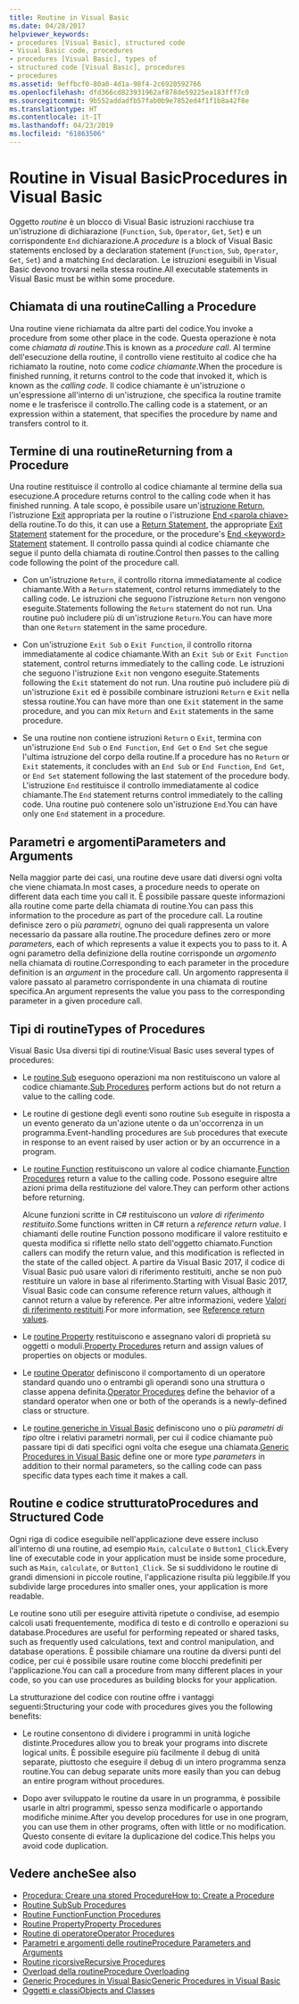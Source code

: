 ```yaml
---
title: Routine in Visual Basic
ms.date: 04/28/2017
helpviewer_keywords:
- procedures [Visual Basic], structured code
- Visual Basic code, procedures
- procedures [Visual Basic], types of
- structured code [Visual Basic], procedures
- procedures
ms.assetid: 9effbcf0-80a0-4d1a-98f4-2c6920592766
ms.openlocfilehash: dfd366cd823931962af878de59225ea183fff7c0
ms.sourcegitcommit: 9b552addadfb57fab0b9e7852ed4f1f1b8a42f8e
ms.translationtype: HT
ms.contentlocale: it-IT
ms.lasthandoff: 04/23/2019
ms.locfileid: "61863506"
---
```

# <a name="procedures-in-visual-basic"></a><span data-ttu-id="7db89-102">Routine in Visual Basic</span><span class="sxs-lookup"><span data-stu-id="7db89-102">Procedures in Visual Basic</span></span>
<span data-ttu-id="7db89-103">Oggetto *routine* è un blocco di Visual Basic istruzioni racchiuse tra un'istruzione di dichiarazione (`Function`, `Sub`, `Operator`, `Get`, `Set`) e un corrispondente `End` dichiarazione.</span><span class="sxs-lookup"><span data-stu-id="7db89-103">A *procedure* is a block of Visual Basic statements enclosed by a declaration statement (`Function`, `Sub`, `Operator`, `Get`, `Set`) and a matching `End` declaration.</span></span> <span data-ttu-id="7db89-104">Le istruzioni eseguibili in Visual Basic devono trovarsi nella stessa routine.</span><span class="sxs-lookup"><span data-stu-id="7db89-104">All executable statements in Visual Basic must be within some procedure.</span></span>  
  
## <a name="calling-a-procedure"></a><span data-ttu-id="7db89-105">Chiamata di una routine</span><span class="sxs-lookup"><span data-stu-id="7db89-105">Calling a Procedure</span></span>  
 <span data-ttu-id="7db89-106">Una routine viene richiamata da altre parti del codice.</span><span class="sxs-lookup"><span data-stu-id="7db89-106">You invoke a procedure from some other place in the code.</span></span> <span data-ttu-id="7db89-107">Questa operazione è nota come *chiamata di routine*.</span><span class="sxs-lookup"><span data-stu-id="7db89-107">This is known as a *procedure call*.</span></span> <span data-ttu-id="7db89-108">Al termine dell'esecuzione della routine, il controllo viene restituito al codice che ha richiamato la routine, noto come *codice chiamante*.</span><span class="sxs-lookup"><span data-stu-id="7db89-108">When the procedure is finished running, it returns control to the code that invoked it, which is known as the *calling code*.</span></span> <span data-ttu-id="7db89-109">Il codice chiamante è un'istruzione o un'espressione all'interno di un'istruzione, che specifica la routine tramite nome e le trasferisce il controllo.</span><span class="sxs-lookup"><span data-stu-id="7db89-109">The calling code is a statement, or an expression within a statement, that specifies the procedure by name and transfers control to it.</span></span>  
  
## <a name="returning-from-a-procedure"></a><span data-ttu-id="7db89-110">Termine di una routine</span><span class="sxs-lookup"><span data-stu-id="7db89-110">Returning from a Procedure</span></span>  
 <span data-ttu-id="7db89-111">Una routine restituisce il controllo al codice chiamante al termine della sua esecuzione.</span><span class="sxs-lookup"><span data-stu-id="7db89-111">A procedure returns control to the calling code when it has finished running.</span></span> <span data-ttu-id="7db89-112">A tale scopo, è possibile usare un'[istruzione Return](../../../../visual-basic/language-reference/statements/return-statement.md), l'istruzione [Exit](../../../../visual-basic/language-reference/statements/exit-statement.md) appropriata per la routine o l'istruzione [End \<parola chiave>](../../../../visual-basic/language-reference/statements/end-keyword-statement.md) della routine.</span><span class="sxs-lookup"><span data-stu-id="7db89-112">To do this, it can use a [Return Statement](../../../../visual-basic/language-reference/statements/return-statement.md), the appropriate [Exit Statement](../../../../visual-basic/language-reference/statements/exit-statement.md) statement for the procedure, or the procedure's [End \<keyword> Statement](../../../../visual-basic/language-reference/statements/end-keyword-statement.md) statement.</span></span> <span data-ttu-id="7db89-113">Il controllo passa quindi al codice chiamante che segue il punto della chiamata di routine.</span><span class="sxs-lookup"><span data-stu-id="7db89-113">Control then passes to the calling code following the point of the procedure call.</span></span>  
  
- <span data-ttu-id="7db89-114">Con un'istruzione `Return`, il controllo ritorna immediatamente al codice chiamante.</span><span class="sxs-lookup"><span data-stu-id="7db89-114">With a `Return` statement, control returns immediately to the calling code.</span></span> <span data-ttu-id="7db89-115">Le istruzioni che seguono l'istruzione `Return` non vengono eseguite.</span><span class="sxs-lookup"><span data-stu-id="7db89-115">Statements following the `Return` statement do not run.</span></span> <span data-ttu-id="7db89-116">Una routine può includere più di un'istruzione `Return`.</span><span class="sxs-lookup"><span data-stu-id="7db89-116">You can have more than one `Return` statement in the same procedure.</span></span>  
  
- <span data-ttu-id="7db89-117">Con un'istruzione `Exit Sub` o `Exit Function`, il controllo ritorna immediatamente al codice chiamante.</span><span class="sxs-lookup"><span data-stu-id="7db89-117">With an `Exit Sub` or `Exit Function` statement, control returns immediately to the calling code.</span></span> <span data-ttu-id="7db89-118">Le istruzioni che seguono l'istruzione `Exit` non vengono eseguite.</span><span class="sxs-lookup"><span data-stu-id="7db89-118">Statements following the `Exit` statement do not run.</span></span> <span data-ttu-id="7db89-119">Una routine può includere più di un'istruzione `Exit` ed è possibile combinare istruzioni `Return` e `Exit` nella stessa routine.</span><span class="sxs-lookup"><span data-stu-id="7db89-119">You can have more than one `Exit` statement in the same procedure, and you can mix `Return` and `Exit` statements in the same procedure.</span></span>  
  
- <span data-ttu-id="7db89-120">Se una routine non contiene istruzioni `Return` o `Exit`, termina con un'istruzione `End Sub` o `End Function`, `End Get` o `End Set` che segue l'ultima istruzione del corpo della routine.</span><span class="sxs-lookup"><span data-stu-id="7db89-120">If a procedure has no `Return` or `Exit` statements, it concludes with an `End Sub` or `End Function`, `End Get`, or `End Set` statement following the last statement of the procedure body.</span></span> <span data-ttu-id="7db89-121">L'istruzione `End` restituisce il controllo immediatamente al codice chiamante.</span><span class="sxs-lookup"><span data-stu-id="7db89-121">The `End` statement returns control immediately to the calling code.</span></span> <span data-ttu-id="7db89-122">Una routine può contenere solo un'istruzione `End`.</span><span class="sxs-lookup"><span data-stu-id="7db89-122">You can have only one `End` statement in a procedure.</span></span>  
  
## <a name="parameters-and-arguments"></a><span data-ttu-id="7db89-123">Parametri e argomenti</span><span class="sxs-lookup"><span data-stu-id="7db89-123">Parameters and Arguments</span></span>  
 <span data-ttu-id="7db89-124">Nella maggior parte dei casi, una routine deve usare dati diversi ogni volta che viene chiamata.</span><span class="sxs-lookup"><span data-stu-id="7db89-124">In most cases, a procedure needs to operate on different data each time you call it.</span></span> <span data-ttu-id="7db89-125">È possibile passare queste informazioni alla routine come parte della chiamata di routine.</span><span class="sxs-lookup"><span data-stu-id="7db89-125">You can pass this information to the procedure as part of the procedure call.</span></span> <span data-ttu-id="7db89-126">La routine definisce zero o più *parametri*, ognuno dei quali rappresenta un valore necessario da passare alla routine.</span><span class="sxs-lookup"><span data-stu-id="7db89-126">The procedure defines zero or more *parameters*, each of which represents a value it expects you to pass to it.</span></span> <span data-ttu-id="7db89-127">A ogni parametro della definizione della routine corrisponde un *argomento* nella chiamata di routine.</span><span class="sxs-lookup"><span data-stu-id="7db89-127">Corresponding to each parameter in the procedure definition is an *argument* in the procedure call.</span></span> <span data-ttu-id="7db89-128">Un argomento rappresenta il valore passato al parametro corrispondente in una chiamata di routine specifica.</span><span class="sxs-lookup"><span data-stu-id="7db89-128">An argument represents the value you pass to the corresponding parameter in a given procedure call.</span></span>  
  
## <a name="types-of-procedures"></a><span data-ttu-id="7db89-129">Tipi di routine</span><span class="sxs-lookup"><span data-stu-id="7db89-129">Types of Procedures</span></span>  
 <span data-ttu-id="7db89-130">Visual Basic Usa diversi tipi di routine:</span><span class="sxs-lookup"><span data-stu-id="7db89-130">Visual Basic uses several types of procedures:</span></span>  
  
- <span data-ttu-id="7db89-131">Le [routine Sub](./sub-procedures.md) eseguono operazioni ma non restituiscono un valore al codice chiamante.</span><span class="sxs-lookup"><span data-stu-id="7db89-131">[Sub Procedures](./sub-procedures.md) perform actions but do not return a value to the calling code.</span></span>  
  
- <span data-ttu-id="7db89-132">Le routine di gestione degli eventi sono routine `Sub` eseguite in risposta a un evento generato da un'azione utente o da un'occorrenza in un programma.</span><span class="sxs-lookup"><span data-stu-id="7db89-132">Event-handling procedures are `Sub` procedures that execute in response to an event raised by user action or by an occurrence in a program.</span></span>  
  
- <span data-ttu-id="7db89-133">Le [routine Function](./function-procedures.md) restituiscono un valore al codice chiamante.</span><span class="sxs-lookup"><span data-stu-id="7db89-133">[Function Procedures](./function-procedures.md) return a value to the calling code.</span></span> <span data-ttu-id="7db89-134">Possono eseguire altre azioni prima della restituzione del valore.</span><span class="sxs-lookup"><span data-stu-id="7db89-134">They can perform other actions before returning.</span></span>

    <span data-ttu-id="7db89-135">Alcune funzioni scritte in C# restituiscono un *valore di riferimento restituito*.</span><span class="sxs-lookup"><span data-stu-id="7db89-135">Some functions written in C# return a *reference return value*.</span></span> <span data-ttu-id="7db89-136">I chiamanti delle routine Function possono modificare il valore restituito e questa modifica si riflette nello stato dell'oggetto chiamato.</span><span class="sxs-lookup"><span data-stu-id="7db89-136">Function callers can modify the return value, and this modification is reflected in the state of the called object.</span></span> <span data-ttu-id="7db89-137">A partire da Visual Basic 2017, il codice di Visual Basic può usare valori di riferimento restituiti, anche se non può restituire un valore in base al riferimento.</span><span class="sxs-lookup"><span data-stu-id="7db89-137">Starting with Visual Basic 2017, Visual Basic code can consume reference return values, although it cannot return a value by reference.</span></span> <span data-ttu-id="7db89-138">Per altre informazioni, vedere [Valori di riferimento restituiti](ref-return-values.md).</span><span class="sxs-lookup"><span data-stu-id="7db89-138">For more information, see [Reference return values](ref-return-values.md).</span></span>
  
- <span data-ttu-id="7db89-139">Le [routine Property](./property-procedures.md) restituiscono e assegnano valori di proprietà su oggetti o moduli.</span><span class="sxs-lookup"><span data-stu-id="7db89-139">[Property Procedures](./property-procedures.md) return and assign values of properties on objects or modules.</span></span>  
  
- <span data-ttu-id="7db89-140">Le [routine Operator](./operator-procedures.md) definiscono il comportamento di un operatore standard quando uno o entrambi gli operandi sono una struttura o classe appena definita.</span><span class="sxs-lookup"><span data-stu-id="7db89-140">[Operator Procedures](./operator-procedures.md) define the behavior of a standard operator when one or both of the operands is a newly-defined class or structure.</span></span>  
  
- <span data-ttu-id="7db89-141">Le [routine generiche in Visual Basic](../../../../visual-basic/programming-guide/language-features/data-types/generic-procedures.md) definiscono uno o più *parametri di tipo* oltre i relativi parametri normali, per cui il codice chiamante può passare tipi di dati specifici ogni volta che esegue una chiamata.</span><span class="sxs-lookup"><span data-stu-id="7db89-141">[Generic Procedures in Visual Basic](../../../../visual-basic/programming-guide/language-features/data-types/generic-procedures.md) define one or more *type parameters* in addition to their normal parameters, so the calling code can pass specific data types each time it makes a call.</span></span>  
  
## <a name="procedures-and-structured-code"></a><span data-ttu-id="7db89-142">Routine e codice strutturato</span><span class="sxs-lookup"><span data-stu-id="7db89-142">Procedures and Structured Code</span></span>  
 <span data-ttu-id="7db89-143">Ogni riga di codice eseguibile nell'applicazione deve essere incluso all'interno di una routine, ad esempio `Main`, `calculate` o `Button1_Click`.</span><span class="sxs-lookup"><span data-stu-id="7db89-143">Every line of executable code in your application must be inside some procedure, such as `Main`, `calculate`, or `Button1_Click`.</span></span> <span data-ttu-id="7db89-144">Se si suddividono le routine di grandi dimensioni in piccole routine, l'applicazione risulta più leggibile.</span><span class="sxs-lookup"><span data-stu-id="7db89-144">If you subdivide large procedures into smaller ones, your application is more readable.</span></span>  
  
 <span data-ttu-id="7db89-145">Le routine sono utili per eseguire attività ripetute o condivise, ad esempio calcoli usati frequentemente, modifica di testo e di controllo e operazioni su database.</span><span class="sxs-lookup"><span data-stu-id="7db89-145">Procedures are useful for performing repeated or shared tasks, such as frequently used calculations, text and control manipulation, and database operations.</span></span> <span data-ttu-id="7db89-146">È possibile chiamare una routine da diversi punti del codice, per cui è possibile usare routine come blocchi predefiniti per l'applicazione.</span><span class="sxs-lookup"><span data-stu-id="7db89-146">You can call a procedure from many different places in your code, so you can use procedures as building blocks for your application.</span></span>  
  
 <span data-ttu-id="7db89-147">La strutturazione del codice con routine offre i vantaggi seguenti:</span><span class="sxs-lookup"><span data-stu-id="7db89-147">Structuring your code with procedures gives you the following benefits:</span></span>  
  
- <span data-ttu-id="7db89-148">Le routine consentono di dividere i programmi in unità logiche distinte.</span><span class="sxs-lookup"><span data-stu-id="7db89-148">Procedures allow you to break your programs into discrete logical units.</span></span> <span data-ttu-id="7db89-149">È possibile eseguire più facilmente il debug di unità separate, piuttosto che eseguire il debug di un intero programma senza routine.</span><span class="sxs-lookup"><span data-stu-id="7db89-149">You can debug separate units more easily than you can debug an entire program without procedures.</span></span>  
  
- <span data-ttu-id="7db89-150">Dopo aver sviluppato le routine da usare in un programma, è possibile usarle in altri programmi, spesso senza modificarle o apportando modifiche minime.</span><span class="sxs-lookup"><span data-stu-id="7db89-150">After you develop procedures for use in one program, you can use them in other programs, often with little or no modification.</span></span> <span data-ttu-id="7db89-151">Questo consente di evitare la duplicazione del codice.</span><span class="sxs-lookup"><span data-stu-id="7db89-151">This helps you avoid code duplication.</span></span>  
  
## <a name="see-also"></a><span data-ttu-id="7db89-152">Vedere anche</span><span class="sxs-lookup"><span data-stu-id="7db89-152">See also</span></span>

- [<span data-ttu-id="7db89-153">Procedura: Creare una stored Procedure</span><span class="sxs-lookup"><span data-stu-id="7db89-153">How to: Create a Procedure</span></span>](./how-to-create-a-procedure.md)
- [<span data-ttu-id="7db89-154">Routine Sub</span><span class="sxs-lookup"><span data-stu-id="7db89-154">Sub Procedures</span></span>](./sub-procedures.md)
- [<span data-ttu-id="7db89-155">Routine Function</span><span class="sxs-lookup"><span data-stu-id="7db89-155">Function Procedures</span></span>](./function-procedures.md)
- [<span data-ttu-id="7db89-156">Routine Property</span><span class="sxs-lookup"><span data-stu-id="7db89-156">Property Procedures</span></span>](./property-procedures.md)
- [<span data-ttu-id="7db89-157">Routine di operatore</span><span class="sxs-lookup"><span data-stu-id="7db89-157">Operator Procedures</span></span>](./operator-procedures.md)
- [<span data-ttu-id="7db89-158">Parametri e argomenti delle routine</span><span class="sxs-lookup"><span data-stu-id="7db89-158">Procedure Parameters and Arguments</span></span>](./procedure-parameters-and-arguments.md)
- [<span data-ttu-id="7db89-159">Routine ricorsive</span><span class="sxs-lookup"><span data-stu-id="7db89-159">Recursive Procedures</span></span>](./recursive-procedures.md)
- [<span data-ttu-id="7db89-160">Overload della routine</span><span class="sxs-lookup"><span data-stu-id="7db89-160">Procedure Overloading</span></span>](./procedure-overloading.md)
- [<span data-ttu-id="7db89-161">Generic Procedures in Visual Basic</span><span class="sxs-lookup"><span data-stu-id="7db89-161">Generic Procedures in Visual Basic</span></span>](../../../../visual-basic/programming-guide/language-features/data-types/generic-procedures.md)
- [<span data-ttu-id="7db89-162">Oggetti e classi</span><span class="sxs-lookup"><span data-stu-id="7db89-162">Objects and Classes</span></span>](../../../../visual-basic/programming-guide/language-features/objects-and-classes/index.md)
